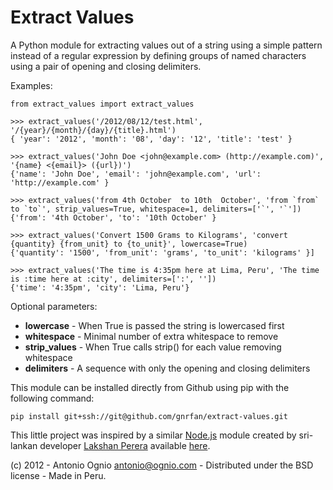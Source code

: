 Extract Values
==============

A Python module for extracting values out of a string using a simple pattern instead of a regular expression by defining groups of named characters using a pair of opening and closing delimiters.

Examples:

    from extract_values import extract_values

    >>> extract_values('/2012/08/12/test.html', '/{year}/{month}/{day}/{title}.html')
    { 'year': '2012', 'month': '08', 'day': '12', 'title': 'test' }

    >>> extract_values('John Doe <john@example.com> (http://example.com)', '{name} <{email}> ({url})')
    {'name': 'John Doe', 'email': 'john@example.com', 'url': 'http://example.com' }

    >>> extract_values('from 4th October  to 10th  October', 'from `from` to `to`', strip_values=True, whitespace=1, delimiters=['`', '`'])
    {'from': '4th October', 'to': '10th October' }

    >>> extract_values('Convert 1500 Grams to Kilograms', 'convert {quantity} {from_unit} to {to_unit}', lowercase=True)
    {'quantity': '1500', 'from_unit': 'grams', 'to_unit': 'kilograms' }]

    >>> extract_values('The time is 4:35pm here at Lima, Peru', 'The time is :time here at :city', delimiters=[':', ''])
    {'time': '4:35pm', 'city': 'Lima, Peru'}

Optional parameters:

* **lowercase** - When True is passed the string is lowercased first              
* **whitespace** - Minimal number of extra whitespace to remove                   
* **strip_values** - When True calls strip() for each value removing whitespace   
* **delimiters** - A sequence with only the opening and closing delimiters

This module can be installed directly from Github using pip with the following command:

    pip install git+ssh://git@github.com/gnrfan/extract-values.git

This little project was inspired by a similar [Node.js](http://nodejs.org/) module created by sri-lankan developer [Lakshan Perera](http://laktek.com/) available [here](https://github.com/laktek/extract-values).

(c) 2012 - Antonio Ognio <antonio@ognio.com> - Distributed under the BSD license - Made in Peru.
